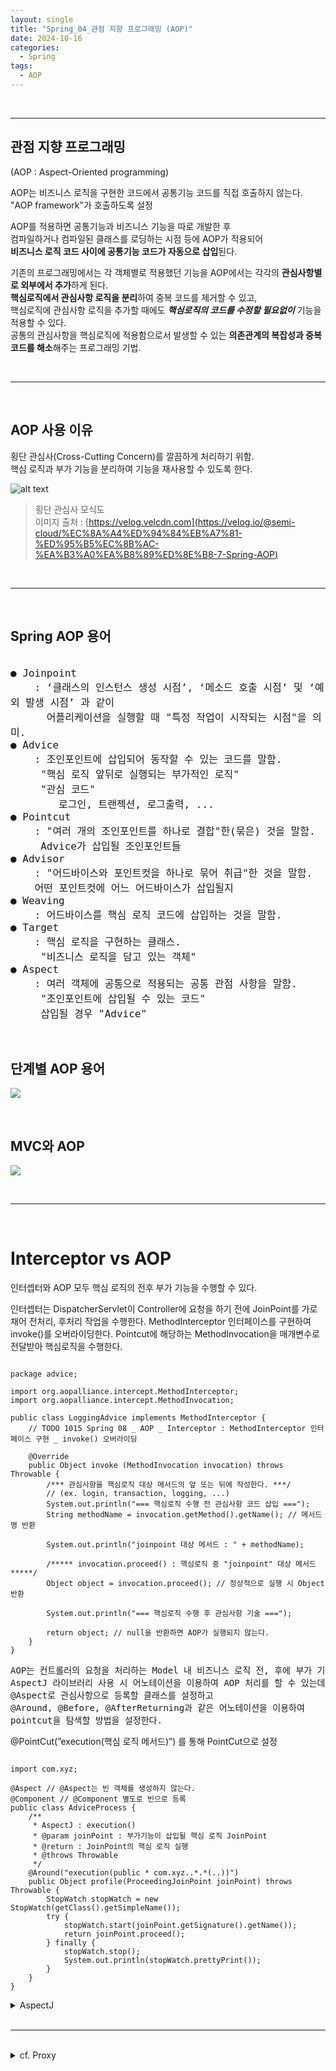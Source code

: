 ```yaml
---
layout: single
title: "Spring_04_관점 지향 프로그래밍 (AOP)"
date: 2024-10-16
categories:
  - Spring
tags:
  - AOP
---
```


<br>

---

## 관점 지향 프로그래밍 
(AOP : Aspect-Oriented programming)

AOP는 비즈니스 로직을 구현한 코드에서 공통기능 코드를 직접 호출하지 않는다. <br>
    "AOP framework"가 호출하도록 설정 <br>

AOP를 적용하면 공통기능과 비즈니스 기능을 따로 개발한 후 <br>
컴파일하거나 컴파일된 클래스를 로딩하는 시점 등에 AOP가 적용되어 <br>
**비즈니스 로직 코드 사이에 공통기능 코드가 자동으로 삽입**된다. <br>

기존의 프로그래밍에서는 각 객체별로 적용했던 기능을 AOP에서는 각각의 **관심사항별로 외부에서 추가**하게 된다. <br>
    **핵심로직에서 관심사항 로직을 분리**하여 중복 코드를 제거할 수 있고, <br>
    핵심로직에 관심사항 로직을 추가할 때에도 ***핵심로직의 코드를 수정할 필요없이*** 기능을 적용할 수 있다. <br>
공통의 관심사항을 핵심로직에 적용함으로서 발생할 수 있는 **의존관계의 복잡성과 중복 코드를 해소**해주는 프로그래밍 기법. <br>

<br>
<hr>
<br>

## AOP 사용 이유 
횡단 관심사(Cross-Cutting Concern)를 깔끔하게 처리하기 위함. <br>
핵심 로직과 부가 기능을 분리하여 기능을 재사용할 수 있도록 한다. <br>

    
![alt text](/assets/image/2024-10-16-CrossCut.png)
> 횡단 관심사 모식도 <br>
이미지 출처 : [https://velog.velcdn.com](https://velog.io/@semi-cloud/%EC%8A%A4%ED%94%84%EB%A7%81-%ED%95%B5%EC%8B%AC-%EA%B3%A0%EA%B8%89%ED%8E%B8-7-Spring-AOP)

<br>
<hr>
<br>



## Spring AOP 용어

<pre class="highlight"><code style="font-size:16px">
● Joinpoint
    : ‘클래스의 인스턴스 생성 시점’, ‘메소드 호출 시점’ 및 ‘예외 발생 시점’ 과 같이 
      어플리케이션을 실행할 때 "특정 작업이 시작되는 시점"을 의미.
● Advice
    : 조인포인트에 삽입되어 동작할 수 있는 코드를 말함. 
     "핵심 로직 앞뒤로 실행되는 부가적인 로직"
     "관심 코드"
        로그인, 트랜젝션, 로그출력, ... 
● Pointcut
    : "여러 개의 조인포인트를 하나로 결합"한(묶은) 것을 말함.
     Advice가 삽입될 조인포인트들
● Advisor
    : "어드바이스와 포인트컷을 하나로 묶어 취급"한 것을 말함.
    어떤 포인트컷에 어느 어드바이스가 삽입될지
● Weaving
    : 어드바이스를 핵심 로직 코드에 삽입하는 것을 말함.
● Target
    : 핵심 로직을 구현하는 클래스.
     "비즈니스 로직을 담고 있는 객체"
● Aspect
    : 여러 객체에 공통으로 적용되는 공통 관점 사항을 말함.
     "조인포인트에 삽입될 수 있는 코드" 
     삽입될 경우 "Advice"
</code></pre>

<br>

## 단계별 AOP 용어

![](/assets/image/2024-10-16-Spring_AOP_용어.png)

<br>

## MVC와 AOP

![](/assets/image/2024-10-15-Spring_MVC_Container.003.png)



<br>
<hr>
<br>

# Interceptor vs AOP

인터셉터와 AOP 모두 핵심 로직의 전후 부가 기능을 수행할 수 있다.

인터셉터는 DispatcherServlet이 Controller에 요청을 하기 전에 JoinPoint를 가로채어 전처리, 후처리 작업을 수행한다.
MethodInterceptor 인터페이스를 구현하여 invoke()를 오버라이딩한다. 
Pointcut에 해당하는 MethodInvocation을 매개변수로 전달받아 핵심로직을 수행한다.
<pre class="highlight"><code>
package advice;

import org.aopalliance.intercept.MethodInterceptor;
import org.aopalliance.intercept.MethodInvocation;

public class LoggingAdvice implements MethodInterceptor {
	// TODO 1015 Spring 08 _ AOP _ Interceptor : MethodInterceptor 인터페이스 구현 _ invoke() 오버라이딩
	
	@Override
	public Object invoke (MethodInvocation invocation) throws Throwable {
		/*** 관심사항을 핵심로직 대상 메서드의 앞 또는 뒤에 작성한다. ***/
		// (ex. login, transaction, logging, ...)
		System.out.println("=== 핵심로직 수행 전 관심사항 코드 삽입 ===");
		String methodName = invocation.getMethod().getName(); // 메서드명 반환
		
		System.out.println("joinpoint 대상 메서드 : " + methodName);

		/***** invocation.proceed() : 핵심로직 중 "joinpoint" 대상 메서드 *****/
		Object object = invocation.proceed(); // 정상적으로 실행 시 Object 반환

		System.out.println("=== 핵심로직 수행 후 관심사항 기술 ===");

		return object; // null을 반환하면 AOP가 실행되지 않는다.
	}
}
</code></pre>

<pre>
AOP는 컨트롤러의 요청을 처리하는 Model 내 비즈니스 로직 전, 후에 부가 기능을 수행한다.
AspectJ 라이브러리 사용 시 어노테이션을 이용하여 AOP 처리를 할 수 있는데
@Aspect로 관심사항으로 등록할 클래스를 설정하고 
@Around, @Before, @AfterReturning과 같은 어노테이션을 이용하여 
pointcut을 탐색할 방법을 설정한다.
</pre>
@PointCut(”execution(핵심 로직 메서드)”)
를 통해 PointCut으로 설정
<pre class="highlight"><code>
import com.xyz;

@Aspect // @Aspect는 빈 객체를 생성하지 않는다.
@Component // @Component 별도로 빈으로 등록
public class AdviceProcess {
    /**
     * AspectJ : execution()
     * @param joinPoint : 부가기능이 삽입될 핵심 로직 JoinPoint
     * @return : JoinPoint의 핵심 로직 실행
     * @throws Throwable
     */
    @Around("execution(public * com.xyz..*.*(..))")
    public Object profile(ProceedingJoinPoint joinPoint) throws Throwable {
		StopWatch stopWatch = new StopWatch(getClass().getSimpleName());
		try {
			stopWatch.start(joinPoint.getSignature().getName());
			return joinPoint.proceed();
		} finally {
			stopWatch.stop();
			System.out.println(stopWatch.prettyPrint());
		}
	}
}
</code></pre>


<details><!-- AspectJ Start -->
<summary class='summary-title'>AspectJ</summary>
<li>@Aspect</li>
&emsp;&ensp;execution([접근제한자] 반환타입 [클래스, 패키지.] 메서드명 (인자 타입))<br>
<pre class="rec">
Execution 파라미터 매칭 규칙
- (String)
    정확하게 String 타입 파라미터
- ()
    파라미터가 없어야 한다.
- (*)
    정확히 하나의 파라미터, 단 모든 타입을 허용.
- (*, *)
    정확히 두 개의 파라미터, 단 모든 타입을 허용.
- (..)
    숫자와 무관하게 모든 파라미터, 모든 타입을 허용. 
    참고로 파라미터가 없어도 된다. 0..* 로 이해하면 될 듯하다.
- (String, ..)
    String 타입으로 시작해야 한다. 숫자와 무관하게 모든 파라미터, 모든 타입을 허용.
예) (String) , (String, Xxx) , (String, Xxx, Xxx) 허용
</pre>

<br>

<pre class='highlight'><code>
package com.xyz;

@Aspect
@Component
public class ProfilingAspect {
	// Pointcut 입력 가능
	@Around("pointcutMethod()")
	public Object profile(ProceedingJoinPoint joinPoint) throws Throwable {
		StopWatch stopWatch = new StopWatch(getClass().getSimpleName());
		try {
			stopWatch.start(joinPoint.getSignature().getName());
			return joinPoint.proceed();
		} finally {
			stopWatch.stop();
			System.out.println(stopWatch.prettyPrint());
		}
	}

	@Pointcut("execution(public * com.xyz..*.*(..))")
	public void pointcutMethod(){}
}
</code></pre>
</details><!-- AspectJ End -->



<br>
<hr>
<br>

<details>
<summary>cf. Proxy</summary>

<div markdown="1">
***Proxy는 유저 클라이언트와 서버 사이에 중개장비***로서 <br>
***캐시 기법을 사용하여 서버로 가는 트래픽을 감소***시킨다. <br>

서버에 몰리는 유저가 많을수록 서버의 트래픽이 증가하여 <br>
접속 시간이 지연되거나 서버 자체가 다운되는 경우가 있다. <br>

서버가 Proxy를 가지게 되면 클라이언트는 Proxy에 접속하고 <br>
Proxy가 서버에 한 번 접속하여 그 내용을 읽어들여 저장하고 <br>
클라이언트에 제공하게 되므로 서버에 가는 트래픽이 감소하게 된다. <br>
***서버는 Proxy를 많이 둘수록 원활하게 동작***한다. <br>

클라이언트가 Proxy를 이용하여 서버에 접속하게 되면 서버에는 클라이언트에 대한 정보가 기록된다. <br>
하지만 ***Anonymous Proxy를 이용하면 Anonymous Proxy의 주소가 기록되므로 클라이언트의 정보가 기록되지 않는다.***
> 출처 : [https://cafe.daum.net/flowlife/](https://cafe.daum.net/flowlife/HrhB/38)

<br>
<hr>
<br>

<details>
<summary>ProxyFactoryBean</summary>
<div markdown="1">
Spring은 일관된 방법으로 Proxy를 만들 수 있게 도와주는 **추상레이어**를 제공한다. <br>
여기서 생성된 **Proxy는 Spring의 Bean으로 등록**되어야 한다. <br>
Spring은 **Proxy 오브젝트를 생성**해주는 기술을 추상화한 **Factory Bean**을 제공한다. <br>
그 Factory Bean이 바로 **ProxyFactoryBean**이다. <br>

ProxyFactoryBean은 Proxy를 생성해서 Bean 오브젝트로 등록하게 해주는 Factory Bean이다. <br>
ProxyFactoryBean은 순수하게 Proxy를 생성하는 역할만 담당한다. <br>

ProxyFactoryBean이 생성하는 Proxy에서 부가기능을 사용해야 한다면 <br>
**MethodInterceptor interface를 구현**해서 만들면 된다. <br>
MethodInterceptor는 ***InvocationHandler와 비슷***하지만 한가지 다른 점이 있다. <br>

>
바로 InvocationHandler의 invoke() 메소드는 타깃 오브젝트에 대한 정보를 제공해주지 않기 때문에 <br>
InvocationHandler를 구현한 클래스는 타깃에 대한 정보를 알고 있어야 했다. <br>
>
반면에 MethodInterceptor의 invoke() 메소드는 <br>
ProxyFactoryBean으로부터 타깃 오브젝트에 대한 정보도 함께 제공을 받는다. <br>

이 덕분에 InvocationHandler를 구현한 클래스는 타깃 오브젝트가 있어야 만들어 질 수 있었지만, <br>
MethodInterceptor를 구현한 클래스는 타깃 오브젝트가 없어도 만들어 질 수 있다. <br>

따라서 **MethodInterceptor를 구현한 오브젝트는 타깃이 다른 여러 Proxy에서 함께 사용**할 수 있고, <br>
**Singleton Bean으로 등록 가능**하다. <br>
> 출처 : [https://cafe.daum.net/flowlife/](https://cafe.daum.net/flowlife/HrhB/38)

</div>
</details>

</div>
</details>
